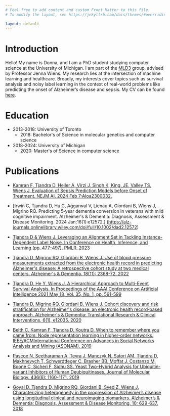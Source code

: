 ```yaml
---
# Feel free to add content and custom Front Matter to this file.
# To modify the layout, see https://jekyllrb.com/docs/themes/#overriding-theme-defaults

layout: default
---
```


# Introduction
Hello! My name is Donna, and I am a PhD student studying computer science at the University of Michigan. I am part of the [MLD3](https://wiens-group.engin.umich.edu/) group, advised by Professor Jenna Wiens. My research lies at the intersection of machine learning and healthcare. Broadly, my interests cover topics such as survival analysis and noisy label learning in the context of real-world problems like predicting the onset of Alzheimer’s disease and sepsis. My CV can be found [here](https://github.com/detjandra/detjandra.github.io/blob/main/Donna_Tjandra_CV_2021.pdf).

# Education
- 2013-2018: University of Toronto
  - 2018: Bachelor's of Science in molecular genetics and computer science
- 2018-2024: University of Michigan
  - 2020: Master's of Science in computer science 

# Publications 
- [Kamran F, Tjandra D, Heiler A, Virzi J, Singh K, King, JE, Valley TS, Wiens J. Evaluation of Sepsis Prediction Models before Onset of Treatment. NEJM AI. 2024 Feb 7:AIoa2300032.](https://ai.nejm.org/doi/pdf/10.1056/AIoa2300032?download=true)

- [Irwin C, Tjandra D, Hu C, Aggarwal V, Lienau A, Giordani B, Wiens J, Migrino RQ. Predicting 5‐year dementia conversion in veterans with mild cognitive impairment. Alzheimer's & Dementia: Diagnosis, Assessment & Disease Monitoring. 2024 Jan;16(1):e12572.] (https://alz-journals.onlinelibrary.wiley.com/doi/full/10.1002/dad2.12572)

- [Tjandra D & Wiens J. Leveraging an Alignment Set in Tackling Instance-Dependent Label Noise. In Conference on Health, Inference, and Learning (pp. 477-497). PMLR. 2023](https://github.com/MLD3/Instance_Dependent_Label_Noise/blob/main/chil23_noisy_labels_230710.pdf)

- [Tjandra D, Migrino RQ, Giordani B, Wiens J. Use of blood pressure measurements extracted from the electronic health record in predicting Alzheimer's disease: A retrospective cohort study at two medical centers. Alzheimer's & Dementia. 18(11): 2368-72. 2022](https://alz-journals.onlinelibrary.wiley.com/doi/pdfdirect/10.1002/alz.12676)
    
- [Tjandra D, He Y, Wiens J. A Hierarchical Approach to Multi-Event Survival Analysis. In Proceedings of the AAAI Conference on Artificial Intelligence 2021 May 18, Vol. 35, No. 1, pp. 591-599](https://ojs.aaai.org/index.php/AAAI/article/view/16138)

- [Tjandra D, Migrino RQ, Giordani B, Wiens J. Cohort discovery and risk stratification for Alzheimer's disease: an electronic health record‐based approach. Alzheimer's & Dementia: Translational Research & Clinical Interventions, 6(1), e12035. 2020](https://www.ncbi.nlm.nih.gov/pmc/articles/PMC7293993/)

- [Belth C, Kamran F, Tjandra D, Koutra D. When to remember where you came from: Node representation learning in higher-order networks. IEEE/ACMInternational Conference on Advances in Social Networks Analysis and Mining (ASONAM). 2019](https://www.mlgworkshop.org/2019/papers/MLG2019_paper_10.pdf)

- [Pascoe N, Seetharaman A, Teyra J, Manczyk N, Satori AM, Tjandra D, Makhnevych T, Schwerdtfeger C, Brasher BB, Moffat J, Costanzo M, Boone C, Sicheri F, Sidhu SS. Yeast Two-Hybrid Analysis for Ubiquitin-variant Inhibitors of Human Deubiquitinases. Journal of Molecular Biology. 436(6): 1160-1171. 2019](https://pubmed.ncbi.nlm.nih.gov/30763569/)

- [Goyal D, Tjandra D, Migrino RQ, Giordani B, Syed Z, Wiens J. Characterizing heterogeneity in the progression of Alzheimer’s disease using longitudinal clinical and neuroimaging biomarkers. Alzheimer’s & Dementia: Diagnosis, Assessment & Disease Monitoring. 10: 629-637. 2018](https://www.ncbi.nlm.nih.gov/pmc/articles/PMC6234900/)

